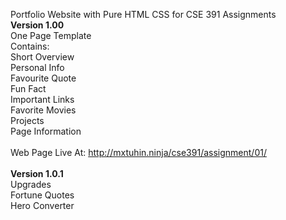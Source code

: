 Portfolio Website with Pure HTML CSS for CSE 391 Assignments
<br>
<b>Version 1.00</b><br>
One Page Template<br>
Contains:<br>
Short Overview<br>
Personal Info<br>
Favourite Quote<br>
Fun Fact<br>
Important Links<br>
Favorite Movies<br>
Projects<br>
Page Information<br><br>
Web Page Live At: http://mxtuhin.ninja/cse391/assignment/01/<br>
<br>
<b>Version 1.0.1</b>
<br>Upgrades<br>
Fortune Quotes<br>
Hero Converter<br>